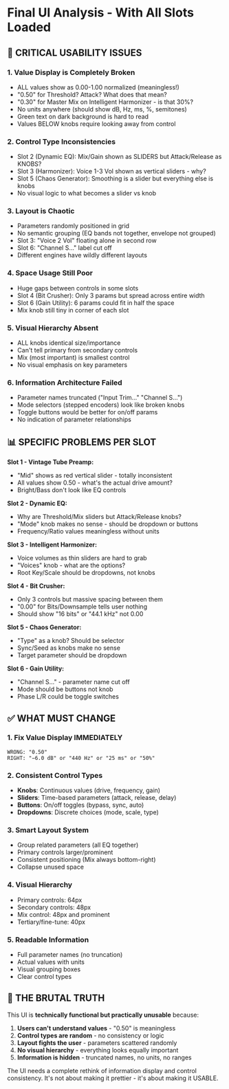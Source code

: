 # Final UI Analysis - With All Slots Loaded

## 🔴 CRITICAL USABILITY ISSUES

### 1. **Value Display is Completely Broken**
- ALL values show as 0.00-1.00 normalized (meaningless!)
- "0.50" for Threshold? Attack? What does that mean?
- "0.30" for Master Mix on Intelligent Harmonizer - is that 30%? 
- No units anywhere (should show dB, Hz, ms, %, semitones)
- Green text on dark background is hard to read
- Values BELOW knobs require looking away from control

### 2. **Control Type Inconsistencies**
- Slot 2 (Dynamic EQ): Mix/Gain shown as SLIDERS but Attack/Release as KNOBS?
- Slot 3 (Harmonizer): Voice 1-3 Vol shown as vertical sliders - why?
- Slot 5 (Chaos Generator): Smoothing is a slider but everything else is knobs
- No visual logic to what becomes a slider vs knob

### 3. **Layout is Chaotic**
- Parameters randomly positioned in grid
- No semantic grouping (EQ bands not together, envelope not grouped)
- Slot 3: "Voice 2 Vol" floating alone in second row
- Slot 6: "Channel S..." label cut off
- Different engines have wildly different layouts

### 4. **Space Usage Still Poor**
- Huge gaps between controls in some slots
- Slot 4 (Bit Crusher): Only 3 params but spread across entire width
- Slot 6 (Gain Utility): 6 params could fit in half the space
- Mix knob still tiny in corner of each slot

### 5. **Visual Hierarchy Absent**
- ALL knobs identical size/importance
- Can't tell primary from secondary controls
- Mix (most important) is smallest control
- No visual emphasis on key parameters

### 6. **Information Architecture Failed**
- Parameter names truncated ("Input Trim..." "Channel S...")
- Mode selectors (stepped encoders) look like broken knobs
- Toggle buttons would be better for on/off params
- No indication of parameter relationships

## 📊 SPECIFIC PROBLEMS PER SLOT

**Slot 1 - Vintage Tube Preamp:**
- "Mid" shows as red vertical slider - totally inconsistent
- All values show 0.50 - what's the actual drive amount?
- Bright/Bass don't look like EQ controls

**Slot 2 - Dynamic EQ:**
- Why are Threshold/Mix sliders but Attack/Release knobs?
- "Mode" knob makes no sense - should be dropdown or buttons
- Frequency/Ratio values meaningless without units

**Slot 3 - Intelligent Harmonizer:**
- Voice volumes as thin sliders are hard to grab
- "Voices" knob - what are the options?
- Root Key/Scale should be dropdowns, not knobs

**Slot 4 - Bit Crusher:**
- Only 3 controls but massive spacing between them
- "0.00" for Bits/Downsample tells user nothing
- Should show "16 bits" or "44.1 kHz" not 0.00

**Slot 5 - Chaos Generator:**
- "Type" as a knob? Should be selector
- Sync/Seed as knobs make no sense
- Target parameter should be dropdown

**Slot 6 - Gain Utility:**
- "Channel S..." - parameter name cut off
- Mode should be buttons not knob
- Phase L/R could be toggle switches

## ✅ WHAT MUST CHANGE

### 1. **Fix Value Display IMMEDIATELY**
```
WRONG: "0.50"
RIGHT: "−6.0 dB" or "440 Hz" or "25 ms" or "50%"
```

### 2. **Consistent Control Types**
- **Knobs**: Continuous values (drive, frequency, gain)
- **Sliders**: Time-based parameters (attack, release, delay)
- **Buttons**: On/off toggles (bypass, sync, auto)
- **Dropdowns**: Discrete choices (mode, scale, type)

### 3. **Smart Layout System**
- Group related parameters (all EQ together)
- Primary controls larger/prominent
- Consistent positioning (Mix always bottom-right)
- Collapse unused space

### 4. **Visual Hierarchy**
- Primary controls: 64px
- Secondary controls: 48px  
- Mix control: 48px and prominent
- Tertiary/fine-tune: 40px

### 5. **Readable Information**
- Full parameter names (no truncation)
- Actual values with units
- Visual grouping boxes
- Clear control types

## 🎯 THE BRUTAL TRUTH

This UI is **technically functional but practically unusable** because:

1. **Users can't understand values** - "0.50" is meaningless
2. **Control types are random** - no consistency or logic
3. **Layout fights the user** - parameters scattered randomly
4. **No visual hierarchy** - everything looks equally important
5. **Information is hidden** - truncated names, no units, no ranges

The UI needs a complete rethink of information display and control consistency. It's not about making it prettier - it's about making it USABLE.